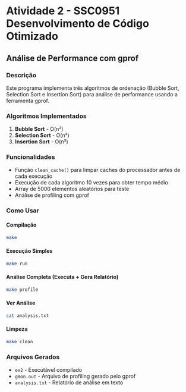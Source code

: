 # Atividade 2 - SSC0951 Desenvolvimento de Código Otimizado
## Análise de Performance com gprof

### Descrição
Este programa implementa três algoritmos de ordenação (Bubble Sort, Selection Sort e Insertion Sort) para análise de performance usando a ferramenta gprof.

### Algoritmos Implementados
1. **Bubble Sort** - O(n²)
2. **Selection Sort** - O(n²) 
3. **Insertion Sort** - O(n²)

### Funcionalidades
- Função `clean_cache()` para limpar caches do processador antes de cada execução
- Execução de cada algoritmo 10 vezes para obter tempo médio
- Array de 5000 elementos aleatórios para teste
- Análise de profiling com gprof

### Como Usar

#### Compilação
```bash
make
```

#### Execução Simples
```bash
make run
```

#### Análise Completa (Executa + Gera Relatório)
```bash
make profile
```

#### Ver Análise
```bash
cat analysis.txt
```

#### Limpeza
```bash
make clean
```

### Arquivos Gerados
- `ex2` - Executável compilado
- `gmon.out` - Arquivo de profiling gerado pelo gprof
- `analysis.txt` - Relatório de análise em texto